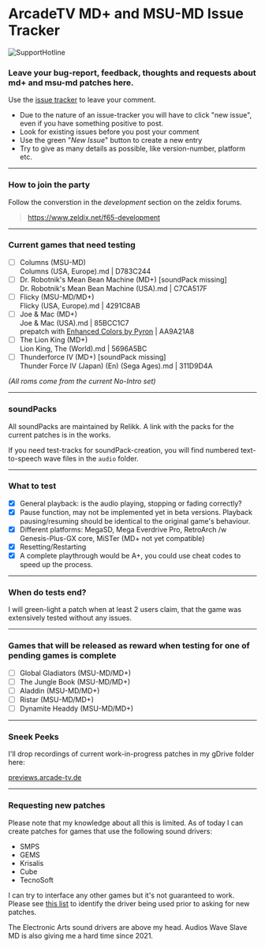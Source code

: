 # ArcadeTV MD+ and MSU-MD Issue Tracker

![SupportHotline](https://github.com/ArcadeTV/msuplus-tracker/blob/main/support.png)

### Leave your bug-report, feedback, thoughts and requests about md+ and msu-md patches here.

Use the [issue tracker](https://github.com/ArcadeTV/msuplus-tracker/issues) to leave your comment. 
* Due to the nature of an issue-tracker you will have to click "new issue", even if you have something positive to post.
* Look for existing issues before you post your comment
* Use the green "*New Issue*" button to create a new entry
* Try to give as many details as possible, like version-number, platform etc.

---

### How to join the party

Follow the converstion in the *development* section on the zeldix forums.

> https://www.zeldix.net/f65-development

---

### Current games that need testing

* [ ] Columns (MSU-MD) <br> Columns (USA, Europe).md | D783C244
* [ ] Dr. Robotnik's Mean Bean Machine (MD+) [soundPack missing] <br> Dr. Robotnik's Mean Bean Machine (USA).md | C7CA517F
* [ ] Flicky (MSU-MD/MD+) <br> Flicky (USA, Europe).md | 4291C8AB
* [ ] Joe & Mac (MD+) <br> Joe & Mac (USA).md | 85BCC1C7 <br> prepatch with [Enhanced Colors by Pyron](https://www.romhacking.net/hacks/2276/) | AA9A21A8
* [ ] The Lion King (MD+) <br> Lion King, The (World).md | 5696A5BC
* [ ] Thunderforce IV (MD+) [soundPack missing] <br> Thunder Force IV (Japan) (En) (Sega Ages).md | 311D9D4A

_(All roms come from the current No-Intro set)_

---

### soundPacks

All soundPacks are maintained by Relikk. A link with the packs for the current patches is in the works.

If you need test-tracks for soundPack-creation, you will find numbered text-to-speech wave files in the `audio` folder.

---

### What to test

* [x] General playback: is the audio playing, stopping or fading correctly?
* [x] Pause function, may not be implemented yet in beta versions. Playback pausing/resuming should be identical to the original game's behaviour.
* [x] Different platforms: MegaSD, Mega Everdrive Pro, RetroArch /w Genesis-Plus-GX core, MiSTer (MD+ not yet compatible)
* [x] Resetting/Restarting
* [x] A complete playthrough would be A+, you could use cheat codes to speed up the process.

---

### When do tests end?

I will green-light a patch when at least 2 users claim, that the game was extensively tested without any issues.

---

### Games that will be released as reward when testing for one of pending games is complete

* [ ] Global Gladiators (MSU-MD/MD+)
* [ ] The Jungle Book (MSU-MD/MD+)
* [ ] Aladdin (MSU-MD/MD+)
* [ ] Ristar (MSU-MD/MD+)
* [ ] Dynamite Headdy (MSU-MD/MD+)

---

### Sneek Peeks

I'll drop recordings of current work-in-progress patches in my gDrive folder here:

[previews.arcade-tv.de](http://previews.arcade-tv.de)

---

### Requesting new patches

Please note that my knowledge about all this is limited. As of today I can create patches for games that use the following sound drivers:
* SMPS
* GEMS
* Krisalis
* Cube
* TecnoSoft

I can try to interface any other games but it's not guaranteed to work. Please see [this list](https://gdri.smspower.org/wiki/index.php/Mega_Drive/Genesis_Sound_Driver_List) to identify the driver being used prior to asking for new patches.

The Electronic Arts sound drivers are above my head. Audios Wave Slave MD is also giving me a hard time since 2021.
